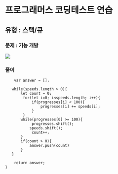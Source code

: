 # 프로그래머스 코딩테스트 연습

## 유형 : 스택/큐

### 문제 : 기능 개발

![](https://velog.velcdn.com/images/kkb4363/post/1759405a-5ed5-4a69-b98a-127bef88f0a6/image.PNG)

### 풀이

```function solution(progresses, speeds) {
    var answer = [];

   while(speeds.length > 0){
       let count = 0;
        for(let i=0; i<speeds.length; i++){
            if(progresses[i] < 100){
                progresses[i] += speeds[i];
            }
        }
       while(progresses[0] >= 100){
            progresses.shift();
           speeds.shift();
            count++;
       }
       if(count > 0){
           answer.push(count)
       }
   }

    return answer;
}
```
